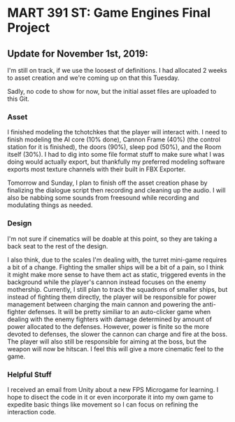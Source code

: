 # MART 391 ST: Game Engines Final Project

## Update for November 1st, 2019:
I'm still on track, if we use the loosest of definitions.  I had allocated 2 weeks to asset creation and we're coming up on that this Tuesday.

Sadly, no code to show for now, but the initial asset files are uploaded to this Git.

### Asset
I finished modeling the tchotchkes that the player will interact with. I need to finish modeling the AI core (10% done), Cannon Frame (40%) (the control station for it is finished), the doors (90%), sleep pod (50%), and the Room itself (30%).  I had to dig into some file format stuff to make sure what I was doing would actually export, but thankfully my preferred modeling software exports most texture channels with their built in FBX Exporter.

Tomorrow and Sunday, I plan to finish off the asset creation phase by finalizing the dialogue script then recording and cleaning up the audio.  I will also be nabbing some sounds from freesound while recording and modulating things as needed.

### Design
I'm not sure if cinematics will be doable at this point, so they are taking a back seat to the rest of the design.

I also think, due to the scales I'm dealing with, the turret mini-game requires a bit of a change.  Fighting the smaller ships will be a bit of a pain, so I think it might make more sense to have them act as static, triggered events in the background while the player's cannon instead focuses on the enemy mothership.  Currently, I still plan to track the squadrons of smaller ships, but instead of fighting them directly, the player will be responsible for power management between charging the main cannon and powering the anti-fighter defenses.  It will be pretty similiar to an auto-clicker game when dealing with the enemy fighters with damage determined by amount of power allocated to the defenses.  However, power is finite so the more devoted to defenses, the slower the cannon can charge and fire at the boss.  The player will also still be responsible for aiming at the boss, but the weapon will now be hitscan.  I feel this will give a more cinematic feel to the game.

### Helpful Stuff
I received an email from Unity about a new FPS Microgame for learning.  I hope to disect the code in it or even incorporate it into my own game to expedite basic things like movement so I can focus on refining the interaction code.
